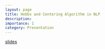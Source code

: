 ```yaml
---
layout: page
title: Hobbs and Centering Algorithm in NLP
description: 
importance: 1
category: Presentation
---
```

[slides](https://docs.google.com/presentation/d/1ngFt_XHNrGGw-Er3XUrPXFhnF26IWJcx-XaWIKtpikU/edit?usp=sharing)